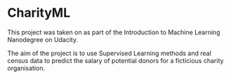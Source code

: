 # CharityML
This project was taken on as part of the Introduction to Machine Learning Nanodegree on Udacity.

The aim of the project is to use Supervised Learning methods and real census data to predict the salary of potential donors for a ficticious charity organisation.
